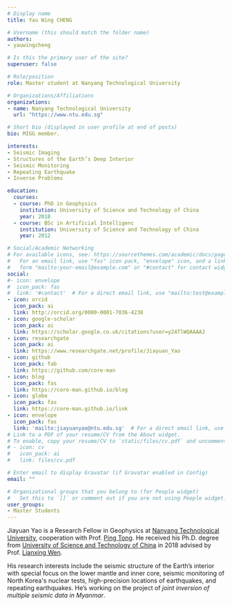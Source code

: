 ```yaml
---
# Display name
title: Yau Wing CHENG

# Username (this should match the folder name)
authors:
- yauwingcheng

# Is this the primary user of the site?
superuser: false

# Role/position
role: Master student at Nanyang Technological University

# Organizations/Affiliations
organizations:
- name: Nanyang Technological University
  url: "https://www.ntu.edu.sg"

# Short bio (displayed in user profile at end of posts)
bio: MIGG member.

interests:
- Seismic Imaging
- Structures of the Earth’s Deep Interior
- Seismic Monitoring
- Repeating Earthquake
- Inverse Problems

education:
  courses:
  - course: PhD in Geophysics
    institution: University of Science and Technology of China
    year: 2018
  - course: BSc in Artificial Intelligenc
    institution: University of Science and Technology of China
    year: 2012

# Social/Academic Networking
# For available icons, see: https://sourcethemes.com/academic/docs/page-builder/#icons
#   For an email link, use "fas" icon pack, "envelope" icon, and a link in the
#   form "mailto:your-email@example.com" or "#contact" for contact widget.
social:
#- icon: envelope
#  icon_pack: fas
#  link: '#contact'  # For a direct email link, use "mailto:test@example.org".
- icon: orcid
  icon_pack: ai
  link: http://orcid.org/0000-0001-7036-4238
- icon: google-scholar
  icon_pack: ai
  link: https://scholar.google.co.uk/citations?user=y24TlWQAAAAJ
- icon: researchgate
  icon_pack: ai
  link: https://www.researchgate.net/profile/Jiayuan_Yao
- icon: github
  icon_pack: fab
  link: https://github.com/core-man
- icon: blog
  icon_pack: fas
  link: https://core-man.github.io/blog
- icon: globe
  icon_pack: fas
  link: https://core-man.github.io/link
- icon: envelope
  icon_pack: fas
  link: 'mailto:jiayuanyao@ntu.edu.sg'  # For a direct email link, use "mailto:test@example.org".
# Link to a PDF of your resume/CV from the About widget.
# To enable, copy your resume/CV to `static/files/cv.pdf` and uncomment the lines below.
# - icon: cv
#   icon_pack: ai
#   link: files/cv.pdf

# Enter email to display Gravatar (if Gravatar enabled in Config)
email: ""

# Organizational groups that you belong to (for People widget)
#   Set this to `[]` or comment out if you are not using People widget.
user_groups:
- Master Students
---
```


Jiayuan Yao is a Research Fellow in Geophysics at [Nanyang Technological University](http://spms.ntu.edu.sg), cooperation with Prof. [Ping Tong](http://www.ntu.edu.sg/home/tongping). He received his Ph.D. degree from [University of Science and Technology of China](http://en.ustc.edu.cn) in 2018 advised by Prof. [Lianxing Wen](http://geophysics.geo.sunysb.edu/wen).

His research interests include the seismic structure of the Earth’s interior with special focus on the lower mantle and inner core, seismic monitoring of North Korea's nuclear tests, high-precision locations of earthquakes, and repeating earthquakes. He’s working on the project of *joint inversion of multiple seismic data in Myanmar*.

